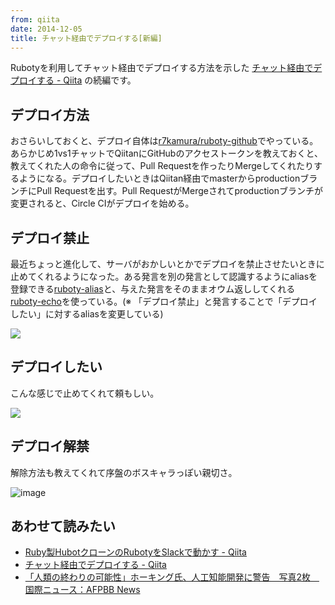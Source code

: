 ```yaml
---
from: qiita
date: 2014-12-05
title: チャット経由でデプロイする[新編]
---
```


Rubotyを利用してチャット経由でデプロイする方法を示した [チャット経由でデプロイする - Qiita](http://qiita.com/r7kamura/items/5e7b9c27693bcc4a5a39) の続編です。

## デプロイ方法
おさらいしておくと、デプロイ自体は[r7kamura/ruboty-github](https://github.com/r7kamura/ruboty-github)でやっている。あらかじめ1vs1チャットでQiitanにGitHubのアクセストークンを教えておくと、教えてくれた人の命令に従って、Pull Requestを作ったりMergeしてくれたりするようになる。デプロイしたいときはQiitan経由でmasterからproductionブランチにPull Requestを出す。Pull RequestがMergeされてproductionブランチが変更されると、Circle CIがデプロイを始める。

## デプロイ禁止
最近ちょっと進化して、サーバがおかしいとかでデプロイを禁止させたいときに止めてくれるようになった。ある発言を別の発言として認識するようにaliasを登録できる[ruboty-alias](https://github.com/r7kamura/ruboty-alias)と、与えた発言をそのままオウム返ししてくれる[ruboty-echo](https://github.com/taiki45/ruboty-echo)を使っている。(※ 「デプロイ禁止」と発言することで「デプロイしたい」に対するaliasを変更している)

![](https://qiita-image-store.s3.amazonaws.com/0/4365/73461e1a-8680-a248-5915-60ad6d8e9d71.png)

## デプロイしたい
こんな感じで止めてくれて頼もしい。

![](https://qiita-image-store.s3.amazonaws.com/0/4365/eef960c8-ae81-8d5f-0b56-aa8859fd39a4.png)

## デプロイ解禁
解除方法も教えてくれて序盤のボスキャラっぽい親切さ。

![image](https://qiita-image-store.s3.amazonaws.com/0/4365/ef6d53fe-d6f7-72bf-82e5-ce66ed9d7603.png)

## あわせて読みたい
- [Ruby製HubotクローンのRubotyをSlackで動かす - Qiita](http://qiita.com/r7kamura/items/8d1b98e28154de6030b9)
- [チャット経由でデプロイする - Qiita](http://qiita.com/r7kamura/items/5e7b9c27693bcc4a5a39)
- [「人類の終わりの可能性」ホーキング氏、人工知能開発に警告　写真2枚　国際ニュース：AFPBB News](http://www.afpbb.com/articles/-/3033312)
